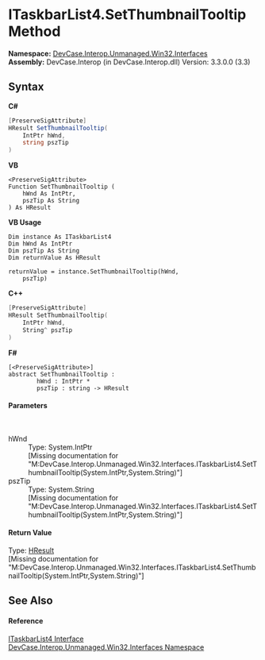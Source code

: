 # ITaskbarList4.SetThumbnailTooltip Method 
 

**Namespace:**&nbsp;<a href="N_DevCase_Interop_Unmanaged_Win32_Interfaces">DevCase.Interop.Unmanaged.Win32.Interfaces</a><br />**Assembly:**&nbsp;DevCase.Interop (in DevCase.Interop.dll) Version: 3.3.0.0 (3.3)

## Syntax

**C#**<br />
``` C#
[PreserveSigAttribute]
HResult SetThumbnailTooltip(
	IntPtr hWnd,
	string pszTip
)
```

**VB**<br />
``` VB
<PreserveSigAttribute>
Function SetThumbnailTooltip ( 
	hWnd As IntPtr,
	pszTip As String
) As HResult
```

**VB Usage**<br />
``` VB Usage
Dim instance As ITaskbarList4
Dim hWnd As IntPtr
Dim pszTip As String
Dim returnValue As HResult

returnValue = instance.SetThumbnailTooltip(hWnd, 
	pszTip)
```

**C++**<br />
``` C++
[PreserveSigAttribute]
HResult SetThumbnailTooltip(
	IntPtr hWnd, 
	String^ pszTip
)
```

**F#**<br />
``` F#
[<PreserveSigAttribute>]
abstract SetThumbnailTooltip : 
        hWnd : IntPtr * 
        pszTip : string -> HResult 

```


#### Parameters
&nbsp;<dl><dt>hWnd</dt><dd>Type: System.IntPtr<br />\[Missing <param name="hWnd"/> documentation for "M:DevCase.Interop.Unmanaged.Win32.Interfaces.ITaskbarList4.SetThumbnailTooltip(System.IntPtr,System.String)"\]</dd><dt>pszTip</dt><dd>Type: System.String<br />\[Missing <param name="pszTip"/> documentation for "M:DevCase.Interop.Unmanaged.Win32.Interfaces.ITaskbarList4.SetThumbnailTooltip(System.IntPtr,System.String)"\]</dd></dl>

#### Return Value
Type: <a href="T_DevCase_Interop_Unmanaged_Win32_Enums_HResult">HResult</a><br />\[Missing <returns> documentation for "M:DevCase.Interop.Unmanaged.Win32.Interfaces.ITaskbarList4.SetThumbnailTooltip(System.IntPtr,System.String)"\]

## See Also


#### Reference
<a href="T_DevCase_Interop_Unmanaged_Win32_Interfaces_ITaskbarList4">ITaskbarList4 Interface</a><br /><a href="N_DevCase_Interop_Unmanaged_Win32_Interfaces">DevCase.Interop.Unmanaged.Win32.Interfaces Namespace</a><br />